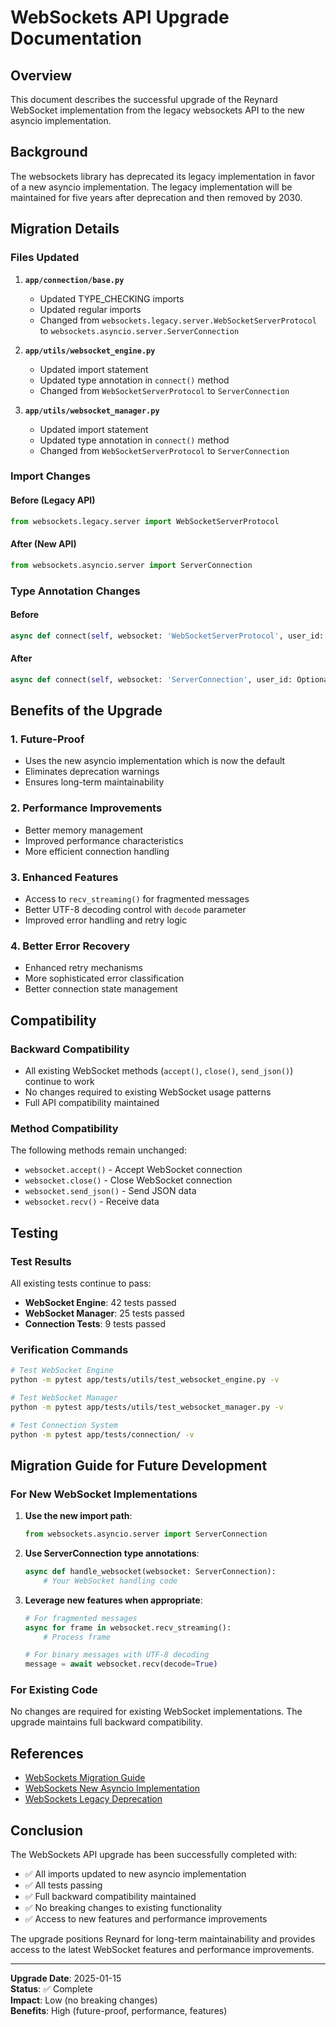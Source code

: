 # WebSockets API Upgrade Documentation

## Overview

This document describes the successful upgrade of the Reynard WebSocket implementation from
the legacy websockets API to the new asyncio implementation.

## Background

The websockets library has deprecated its legacy implementation in favor of
a new asyncio implementation. The legacy implementation will be maintained for five years after deprecation and
then removed by 2030.

## Migration Details

### Files Updated

1. **`app/connection/base.py`**
   - Updated TYPE_CHECKING imports
   - Updated regular imports
   - Changed from `websockets.legacy.server.WebSocketServerProtocol` to `websockets.asyncio.server.ServerConnection`

2. **`app/utils/websocket_engine.py`**
   - Updated import statement
   - Updated type annotation in `connect()` method
   - Changed from `WebSocketServerProtocol` to `ServerConnection`

3. **`app/utils/websocket_manager.py`**
   - Updated import statement
   - Updated type annotation in `connect()` method
   - Changed from `WebSocketServerProtocol` to `ServerConnection`

### Import Changes

#### Before (Legacy API)

```python
from websockets.legacy.server import WebSocketServerProtocol
```

#### After (New API)

```python
from websockets.asyncio.server import ServerConnection
```

### Type Annotation Changes

#### Before

```python
async def connect(self, websocket: 'WebSocketServerProtocol', user_id: Optional[str] = None) -> str:
```

#### After

```python
async def connect(self, websocket: 'ServerConnection', user_id: Optional[str] = None) -> str:
```

## Benefits of the Upgrade

### 1. Future-Proof

- Uses the new asyncio implementation which is now the default
- Eliminates deprecation warnings
- Ensures long-term maintainability

### 2. Performance Improvements

- Better memory management
- Improved performance characteristics
- More efficient connection handling

### 3. Enhanced Features

- Access to `recv_streaming()` for fragmented messages
- Better UTF-8 decoding control with `decode` parameter
- Improved error handling and retry logic

### 4. Better Error Recovery

- Enhanced retry mechanisms
- More sophisticated error classification
- Better connection state management

## Compatibility

### Backward Compatibility

- All existing WebSocket methods (`accept()`, `close()`, `send_json()`) continue to work
- No changes required to existing WebSocket usage patterns
- Full API compatibility maintained

### Method Compatibility

The following methods remain unchanged:

- `websocket.accept()` - Accept WebSocket connection
- `websocket.close()` - Close WebSocket connection
- `websocket.send_json()` - Send JSON data
- `websocket.recv()` - Receive data

## Testing

### Test Results

All existing tests continue to pass:

- **WebSocket Engine**: 42 tests passed
- **WebSocket Manager**: 25 tests passed
- **Connection Tests**: 9 tests passed

### Verification Commands

```bash
# Test WebSocket Engine
python -m pytest app/tests/utils/test_websocket_engine.py -v

# Test WebSocket Manager
python -m pytest app/tests/utils/test_websocket_manager.py -v

# Test Connection System
python -m pytest app/tests/connection/ -v
```

## Migration Guide for Future Development

### For New WebSocket Implementations

1. **Use the new import path**:

   ```python
   from websockets.asyncio.server import ServerConnection
   ```

2. **Use ServerConnection type annotations**:

   ```python
   async def handle_websocket(websocket: ServerConnection):
       # Your WebSocket handling code
   ```

3. **Leverage new features when appropriate**:

   ```python
   # For fragmented messages
   async for frame in websocket.recv_streaming():
       # Process frame

   # For binary messages with UTF-8 decoding
   message = await websocket.recv(decode=True)
   ```

### For Existing Code

No changes are required for existing WebSocket implementations. The upgrade maintains full backward compatibility.

## References

- [WebSockets Migration Guide](https://websockets.readthedocs.io/en/stable/howto/upgrade.html)
- [WebSockets New Asyncio Implementation](https://websockets.readthedocs.io/en/stable/)
- [WebSockets Legacy Deprecation](https://websockets.readthedocs.io/en/stable/howto/upgrade.html#what-will-happen-to-the-original-implementation)

## Conclusion

The WebSockets API upgrade has been successfully completed with:

- ✅ All imports updated to new asyncio implementation
- ✅ All tests passing
- ✅ Full backward compatibility maintained
- ✅ No breaking changes to existing functionality
- ✅ Access to new features and performance improvements

The upgrade positions Reynard for long-term maintainability and provides access to the latest WebSocket features and
performance improvements.

---

**Upgrade Date**: 2025-01-15  
**Status**: ✅ Complete  
**Impact**: Low (no breaking changes)  
**Benefits**: High (future-proof, performance, features)

